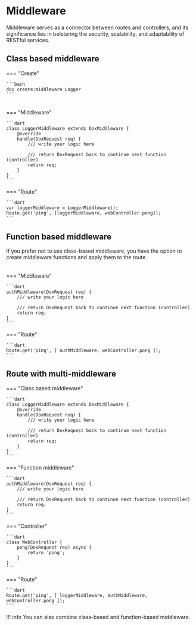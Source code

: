 # Middleware

Middleware serves as a connector between routes and controllers, and its significance lies in bolstering the security, scalability, and adaptability of RESTful services.

## Class based middleware

=== "Create"

    ```bash
    dox create:middleware Logger
    ```

######
=== "Middleware"

    ```dart
    class LoggerMiddleware extends DoxMiddleware {
        @override
        handle(DoxRequest req) {
            /// write your logic here

            /// return DoxRequest back to continue next function (controller)
            return req; 
        }
    }
    ```

=== "Route"

    ```dart
    var loggerMiddleware = LoggerMiddleware();
    Route.get('ping', [loggerMiddleware, webController.pong]);
    ```

## Function based middleware

If you prefer not to use class-based middleware, you have the option to create middleware functions and apply them to the route.


######
=== "Middleware"

    ```dart
    authMiddleware(DoxRequest req) {
        /// write your logic here

        /// return DoxRequest back to continue next function (controller)
        return req;
    }
    ```

=== "Route"

    ```dart
    Route.get('ping', [ authMiddleware, webController.pong ]);
    ```

## Route with multi-middleware

=== "Class based middleware"

    ```dart
    class LoggerMiddleware extends DoxMiddleware {
        @override
        handle(DoxRequest req) {
            /// write your logic here

            /// return DoxRequest back to continue next function (controller)
            return req;
        }
    }
    ```

=== "Function middleware"

    ```dart
    authMiddleware(DoxRequest req) {
        /// write your logic here

        /// return DoxRequest back to continue next function (controller)
        return req;
    }
    ```

=== "Controller"

    ```dart
    class WebController {
        pong(DoxRequest req) async {
            return 'pong';
        }
    }
    ```

=== "Route"

    ```dart
    Route.get('ping', [ loggerMiddleware, authMiddleware, webController.pong ]);
    ```

!!! info
    You can also combine class-based and function-based middleware.